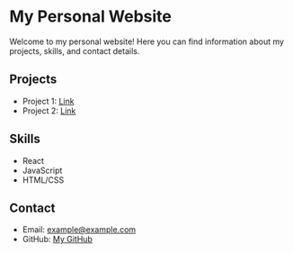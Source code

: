 # My Personal Website

Welcome to my personal website! Here you can find information about my projects, skills, and contact details.

## Projects
- Project 1: [Link](#)
- Project 2: [Link](#)

## Skills
- React
- JavaScript
- HTML/CSS

## Contact
- Email: example@example.com
- GitHub: [My GitHub](https://github.com/yourusername)
